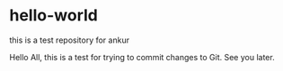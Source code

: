 hello-world
===========

this is a test repository for ankur

Hello All, this is a test for trying to commit changes to Git. See you later.
